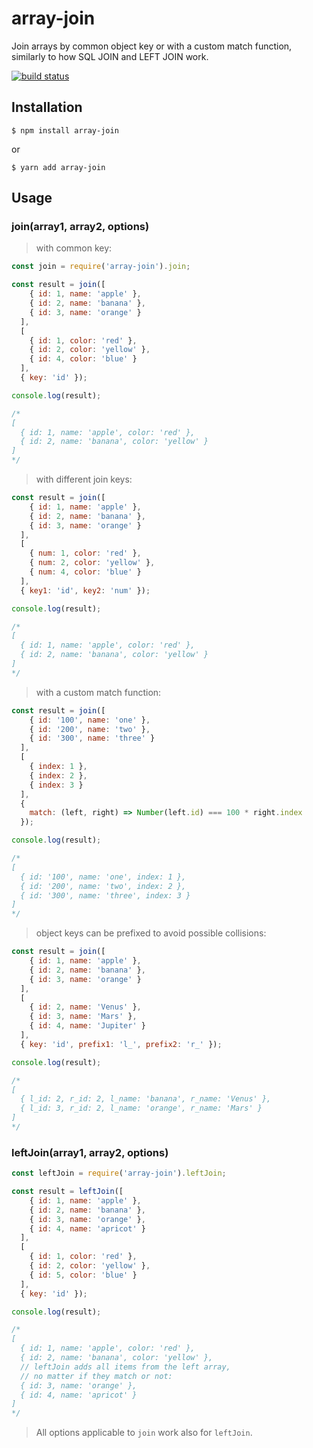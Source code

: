 # array-join
Join arrays by common object key or with a custom match function, similarly to how SQL JOIN and LEFT JOIN work.

[![build status](https://img.shields.io/travis/iredchuk/array-join/master.svg?style=flat-square)](https://travis-ci.org/iredchuk/array-join)

## Installation
```console
$ npm install array-join
```
or
```console
$ yarn add array-join
```

## Usage

### join(array1, array2, options)
> with common key:
```js
const join = require('array-join').join;

const result = join([
    { id: 1, name: 'apple' },
    { id: 2, name: 'banana' },
    { id: 3, name: 'orange' }
  ],
  [
    { id: 1, color: 'red' },
    { id: 2, color: 'yellow' },
    { id: 4, color: 'blue' }
  ],
  { key: 'id' });

console.log(result);

/*
[
  { id: 1, name: 'apple', color: 'red' },
  { id: 2, name: 'banana', color: 'yellow' }
]
*/
```

> with different join keys:
```js
const result = join([
    { id: 1, name: 'apple' },
    { id: 2, name: 'banana' },
    { id: 3, name: 'orange' }
  ],
  [
    { num: 1, color: 'red' },
    { num: 2, color: 'yellow' },
    { num: 4, color: 'blue' }
  ],
  { key1: 'id', key2: 'num' });

console.log(result);

/*
[
  { id: 1, name: 'apple', color: 'red' },
  { id: 2, name: 'banana', color: 'yellow' }
]
*/
```

> with a custom match function:
```js
const result = join([
    { id: '100', name: 'one' },
    { id: '200', name: 'two' },
    { id: '300', name: 'three' }
  ],
  [
    { index: 1 },
    { index: 2 },
    { index: 3 }
  ],
  {
    match: (left, right) => Number(left.id) === 100 * right.index
  });

console.log(result);

/*
[
  { id: '100', name: 'one', index: 1 },
  { id: '200', name: 'two', index: 2 },
  { id: '300', name: 'three', index: 3 }
]
*/
```

> object keys can be prefixed to avoid possible collisions:
```js
const result = join([
    { id: 1, name: 'apple' },
    { id: 2, name: 'banana' },
    { id: 3, name: 'orange' }
  ],
  [
    { id: 2, name: 'Venus' },
    { id: 3, name: 'Mars' },
    { id: 4, name: 'Jupiter' }
  ],
  { key: 'id', prefix1: 'l_', prefix2: 'r_' });

console.log(result);

/*
[
  { l_id: 2, r_id: 2, l_name: 'banana', r_name: 'Venus' },
  { l_id: 3, r_id: 2, l_name: 'orange', r_name: 'Mars' }
]
*/
```

### leftJoin(array1, array2, options)
```js
const leftJoin = require('array-join').leftJoin;

const result = leftJoin([
    { id: 1, name: 'apple' },
    { id: 2, name: 'banana' },
    { id: 3, name: 'orange' },
    { id: 4, name: 'apricot' }
  ],
  [
    { id: 1, color: 'red' },
    { id: 2, color: 'yellow' },
    { id: 5, color: 'blue' }
  ],
  { key: 'id' });

console.log(result);

/*
[
  { id: 1, name: 'apple', color: 'red' },
  { id: 2, name: 'banana', color: 'yellow' },
  // leftJoin adds all items from the left array,
  // no matter if they match or not:
  { id: 3, name: 'orange' },
  { id: 4, name: 'apricot' }
]
*/
```

> All options applicable to `join` work also for `leftJoin`.
